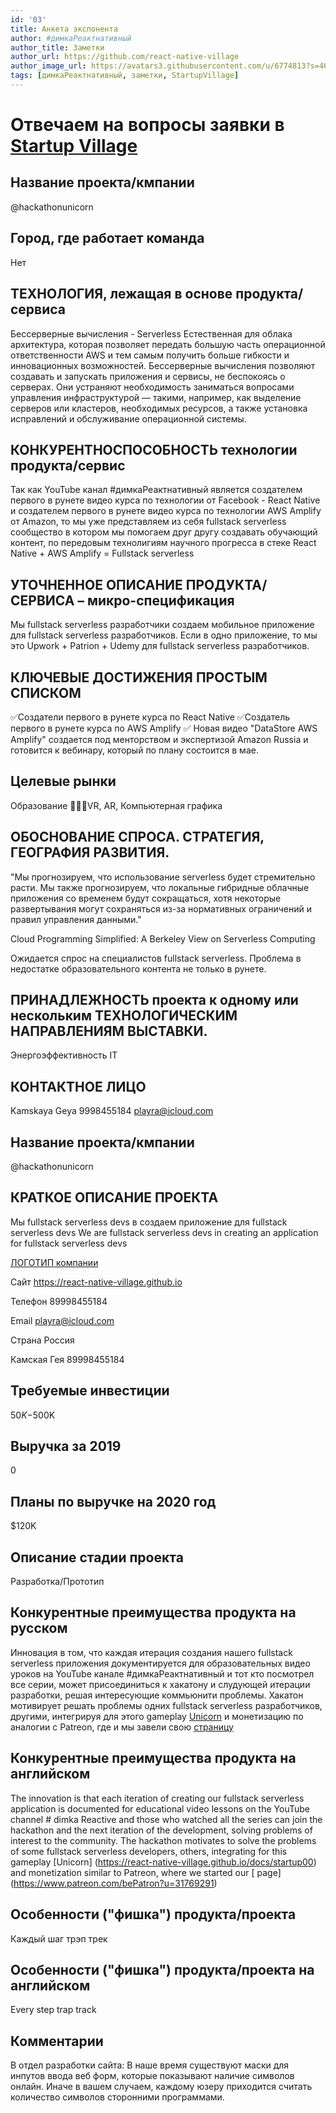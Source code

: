 ```yaml
---
id: '03'
title: Анкета экспонента
author: #димкаРеактнативный
author_title: Заметки
author_url: https://github.com/react-native-village
author_image_url: https://avatars3.githubusercontent.com/u/6774813?s=460&u=6e1faef60abb6e3a9f746fd96569e2377975c9ec&v=4
tags: [димкаРеактнативный, заметки, StartupVillage]
---
```


# Отвечаем на вопросы заявки в [Startup Village](https://startupvillage.ru/account/competition/technology)

## Название проекта/кмпании

@hackathonunicorn

## Город, где работает команда

Нет

## ТЕХНОЛОГИЯ, лежащая в основе продукта/сервиса

Бессерверные вычисления - Serverless
Естественная для облака архитектура, которая позволяет передать большую часть операционной ответственности AWS и тем самым получить больше гибкости и инновационных возможностей. Бессерверные вычисления позволяют создавать и запускать приложения и сервисы, не беспокоясь о серверах. Они устраняют необходимость заниматься вопросами управления инфраструктурой — такими, например, как выделение серверов или кластеров, необходимых ресурсов, а также установка исправлений и обслуживание операционной системы.

## КОНКУРЕНТНОСПОСОБНОСТЬ технологии продукта/сервис

Так как YouTube канал #димкаРеактнативный является создателем первого в рунете видео курса по технологии от Facebook - React Native и создателем первого в рунете видео курса по технологии AWS Amplify от Amazon, то мы уже представляем из себя fullstack serverless сообщество в котором мы помогаем друг другу создавать обучающий контент, по передовым технолигиям научного прогресса в стеке React Native + AWS Amplify = Fullstack serverless

## УТОЧНЕННОЕ ОПИСАНИЕ ПРОДУКТА/СЕРВИСА – микро-спецификация

Мы fullstack serverless разработчики создаем мобильное приложение для fullstack serverless разработчиков.
Если в одно приложение, то мы это Upwork + Patrion + Udemy для fullstack serverless разработчиков.

## КЛЮЧЕВЫЕ ДОСТИЖЕНИЯ ПРОСТЫМ СПИСКОМ

✅Создатели первого в рунете курса по React Native
✅Создатель первого в рунете курса по AWS Amplify
✅ Новая видео "DataStore AWS Amplify" cоздается под менторством и экспертизой Amazon Russia и готовится к вебинару, который по плану состоится в мае.

## Целевые рынки

Образование
👨🏻‍🎤VR, AR, Компьютерная графика

## ОБОСНОВАНИЕ СПРОСА. СТРАТЕГИЯ, ГЕОГРАФИЯ РАЗВИТИЯ.

"Мы прогнозируем, что использование serverless будет стремительно расти. Мы также прогнозируем, что локальные гибридные облачные приложения со временем будут сокращаться, хотя некоторые развертывания могут сохраняться из-за нормативных ограничений и правил управления данными."

Cloud Programming Simplified: A Berkeley View on Serverless Computing

Ожидается спрос на специалистов fullstack serverless.
Проблема в недостатке образовательного контента не только в рунете.

## ПРИНАДЛЕЖНОСТЬ проекта к одному или нескольким ТЕХНОЛОГИЧЕСКИМ НАПРАВЛЕНИЯМ ВЫСТАВКИ.

Энергоэффективность
IT

## КОНТАКТНОЕ ЛИЦО

Kamskaya Geya
9998455184
playra@icloud.com

## Название проекта/кмпании

@hackathonunicorn

## КРАТКОЕ ОПИСАНИЕ ПРОЕКТА

Мы fullstack serverless devs в создаем приложение для fullstack serverless devs
We are fullstack serverless devs in creating an application for fullstack serverless devs

[ЛОГОТИП компании](https://www.dropbox.com/s/tgny4r9zct1apb5/logo.png?dl=0)

Сайт https://react-native-village.github.io

Телефон 89998455184

Email playra@icloud.com

Страна Россия

Камская Гея
89998455184

## Требуемые инвестиции

$50K-$500K

## Выручка за 2019

0

## Планы по выручке на 2020 год

$120K

## Описание стадии проекта

Разработка/Прототип

## Конкурентные преимущества продукта на русcком

Инновация в том, что каждая итерация создания нашего fullstack serverless приложения документируется для образовательных видео уроков на YouTube канале #димкаРеактнативный и тот кто посмотрел все серии, может присоединиться к хакатону и слудующей итерации разработки, решая интересующие коммьюнити проблемы.
Хакатон мотивирует решать проблемы одних fullstack serverless разработчиков, другими, интегрируя для этого gameplay [Unicorn](https://react-native-village.github.io/docs/startup00) и монетизацию по аналогии с Patreon, где и мы завели свою [страницу](https://www.patreon.com/bePatron?u=31769291)

## Конкурентные преимущества продукта на английском

The innovation is that each iteration of creating our fullstack serverless application is documented for educational video lessons on the YouTube channel # dimka Reactive and those who watched all the series can join the hackathon and the next iteration of the development, solving problems of interest to the community.
The hackathon motivates to solve the problems of some fullstack serverless developers, others, integrating for this gameplay [Unicorn] (https://react-native-village.github.io/docs/startup00) and monetization similar to Patreon, where we started our [ page] (https://www.patreon.com/bePatron?u=31769291)

## Особенности ("фишка") продукта/проекта

Каждый шаг трэп трек

## Особенности ("фишка") продукта/проекта на английском

Every step trap track

## Комментарии

В отдел разработки сайта:
В наше время существуют маски для инпутов ввода веб форм, которые показывают наличие символов онлайн. Иначе в вашем случаем, каждому юзеру приходится считать количество символов сторонними программами.
